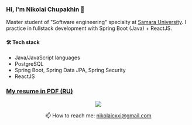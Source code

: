 ### Hi, I'm Nikolai Chupakhin 👋
Master student of "Software engineering" specialty at <a href="https://ssau.ru/">Samara University</a>. I practice in fullstack development with Spring Boot (Java) + ReactJS. 

#### 🛠 Tech stack
* Java/JavaScript languages
* PostgreSQL
* Spring Boot, Spring Data JPA, Spring Security
* ReactJS

<h3><a href="https://drive.google.com/file/d/1YIUcKIC2v-icLHeYbSTpTRRxKqngg3Y-/view?usp=sharing">My resume in PDF (RU)</a></h3>

<p align='center'>
   <!--<a href="https://www.linkedin.com/in/romankh3/">
       <img src="https://img.shields.io/badge/linkedin-%230077B5.svg?&style=for-the-badge&logo=linkedin&logoColor=white"/>
   </a>-->
   <a href="https://t.me/chupaniko">
       <img src="https://img.shields.io/badge/Telegram-2CA5E0?style=for-the-badge&logo=telegram&logoColor=white"/>
   </a>
</p>
<p align='center'>
   📫 How to reach me: <a href='mailto:nikolaicxxi@gmail.com'>nikolaicxxi@gmail.com</a>
</p>

<!--
**chupaniko/chupaniko** is a ✨ _special_ ✨ repository because its `README.md` (this file) appears on your GitHub profile.

Here are some ideas to get you started:

- 🔭 I’m currently working on ...
- 🌱 I’m currently learning ...
- 👯 I’m looking to collaborate on ...
- 🤔 I’m looking for help with ...
- 💬 Ask me about ...
- 📫 How to reach me: ...
- 😄 Pronouns: ...
- ⚡ Fun fact: ...
-->
